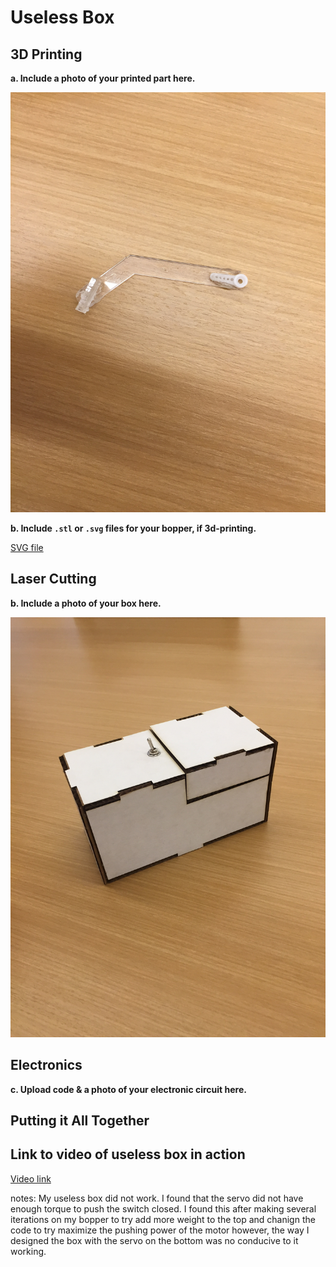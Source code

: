 # Useless Box

## 3D Printing

**a. Include a photo of your printed part here.**

![a relative link](./IMG_2867.JPG)

**b. Include `.stl` or `.svg` files for your bopper, if 3d-printing.**

[SVG file](./drawing.svg)

## Laser Cutting

**b. Include a photo of your box here.**

![a relative link](./IMG_2864.JPG)

## Electronics

**c. Upload code & a photo of your electronic circuit here.**

## Putting it All Together

## Link to video of useless box in action 
[Video link](https://youtu.be/gpgsJwDz95k)

notes: My useless box did not work. I found that the servo did not have enough torque to push the switch closed. I found this after making several iterations on my bopper to try add more weight to the top and chanign the code to try maximize the pushing power of the motor however, the way I designed the box with the servo on the bottom was no conducive to it working.
